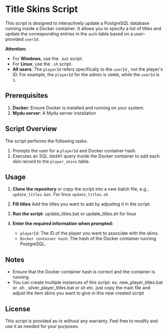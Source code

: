 # Title Skins Script

This script is designed to interactively update a PostgreSQL database running inside a Docker container. It allows you to specify a list of titles and update the corresponding entries in the `auth` table based on a user-provided `userId`.

**Attention:**
- For **Windows**, use the `.bat` script.
- For **Linux**, use the `.sh` script.
- **All users**: The `playerId` refers specifically to the  `userId` , not the player's ID. For example, the `playerId` for the admin is `10000`, while the `userId` is `1`.

## Prerequisites

1. **Docker**: Ensure Docker is installed and running on your system.
2. **Mydu server**: A Mydu server installation

## Script Overview

The script performs the following tasks:

1. Prompts the user for a `playerId` and Docker container hash.
3. Executes an SQL `INSERT` query inside the Docker container to add each skin record to the `player_skins` table.

## Usage

1. **Clone the repository** or copy the script into a new batch file, e.g., `update_titles.bat`. For linux `update_titles.sh`

2. **Fill titles**
   Add the titles you want to add by adjusting it in the script.

3. **Run the script**:
    update_titles.bat or update_titles.sh for linux 

4. **Enter the required information when prompted:**
   - `playerId`: The ID of the player you want to associate with the skins.
   - `Docker container hash`: The hash of the Docker container running PostgreSQL.

## Notes

- Ensure that the Docker container hash is correct and the container is running.
- You can create multiple instances of this script: ex. new_player_titles.bat or .sh , silver_player_titles.bat or sh etc. just copy the main file and adjust the item skins you want to give in this new created script

## License

This script is provided as-is without any warranty. Feel free to modify and use it as needed for your purposes.
   
